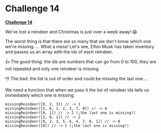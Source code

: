 
# Challenge 14

  

**[Challenge 14](https://adventjs.dev/challenges/14)**

  
  
  
  
  
  
  
  






We've lost a reindeer and Christmas is just over a week away! 😱

The worst thing is that there are so many that we don't know which one we're missing..... What a mess! Let's see, Elfon Musk has taken inventory and passes us an array with the ids of each reindeer.

👍 The good thing: the ids are numbers that can go from 0 to 100, they are not repeated and only one reindeer is missing.

👎 The bad: the list is out of order and could be missing the last one....

We need a function that when we pass it the list of reindeer ids tells us immediately which one is missing:

  
```
missingReindeer([0, 2, 3]) // -> 1
missingReindeer([5, 6, 1, 2, 3, 7, 0]) // -> 4
missingReindeer([0, 1]) // -> 2 (¡the last one is missing!)
missingReindeer([3, 0, 1]) // -> 2
missingReindeer([9, 2, 3, 5, 6, 4, 7, 0, 1]) // -> 8
missingReindeer([0]) // -> 1 (¡the last one is missing!)
```